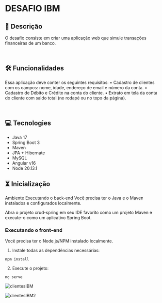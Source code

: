 
#  DESAFIO IBM

## 📖  Descrição
O desafio consiste em criar uma aplicação web que simule transações financeiras de um banco.


<br/>

## 🛠️ Funcionalidades

Essa aplicação deve conter os seguintes requisitos:
• Cadastro de clientes com os campos: nome, idade, endereço de email e número da conta.
• Cadastro de Débito e Crédito na conta do cliente.
• Extrato em tela da conta do cliente com saldo total (no rodapé ou no topo da página).
  

<br/>


## 💻 Tecnologies

- Java 17
- Spring Boot 3 
- Maven
- JPA + Hibernate
- MySQL
- Angular v16
- Node 20.13.1


## ⏳ Inicialização

Ambiente
Executando o back-end
Você precisa ter o Java e o Maven instalados e configurados localmente.

Abra o projeto crud-spring em seu IDE favorito como um projeto Maven e execute-o como um aplicativo Spring Boot.


### Executando o front-end

Você precisa ter o Node.js/NPM instalado localmente.

1. Instale todas as dependências necessárias:

```
npm install
```


2. Execute o projeto:

```
ng serve

```
![clientesIBM](https://github.com/devsiqueir/testeIBM/assets/50212867/1aae482f-037c-4cd1-b77a-646c97b5ca21)





![clientesIBM2](https://github.com/devsiqueir/testeIBM/assets/50212867/2b35c5ce-416d-413b-92fe-c1e7bceef695)
